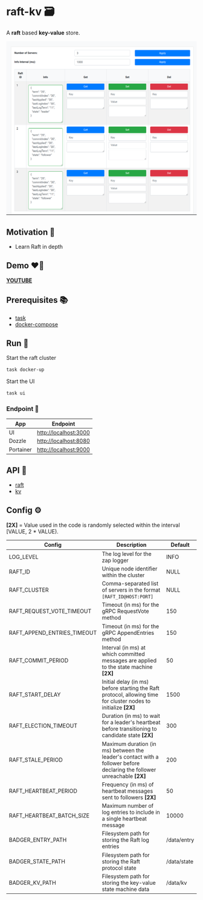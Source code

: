 # raft-kv 🗃️

A **raft** based **key-value** store.

![UI](./static/demo.png)

## Motivation 💫

- Learn Raft in depth

## Demo ❤️‍🔥

**[YOUTUBE](https://www.youtube.com/)**

## Prerequisites 📚

- [task](https://taskfile.dev/#/installation)
- [docker-compose](https://docs.docker.com/compose/install/)

## Run 🚀

Start the raft cluster

```bash
task docker-up
```

Start the UI

```bash
task ui
```

### Endpoint 🧭

| App       | Endpoint                |
|-----------|-------------------------|
| UI        | <http://localhost:3000> |
| Dozzle    | <http://localhost:8080> |
| Portainer | <http://localhost:9000> |

## API 📖

- [raft](./api/raft/raft.proto)
- [kv](./api/kv/kv.proto)

## Config ⚙️

**[2X]** = Value used in the code is randomly selected within the interval [VALUE, 2 * VALUE).

| Config                      | Description                                                                                                              | Default     |
|-----------------------------|--------------------------------------------------------------------------------------------------------------------------|-------------|
| LOG_LEVEL                   | The log level for the zap logger                                                                                         | INFO        |
| RAFT_ID                     | Unique node identifier within the cluster                                                                                | NULL        |
| RAFT_CLUSTER                | Comma-separated list of servers in the format `[RAFT_ID@HOST:PORT]`                                                      | NULL        |
| RAFT_REQUEST_VOTE_TIMEOUT   | Timeout (in ms) for the gRPC RequestVote method                                                                          | 150         |
| RAFT_APPEND_ENTRIES_TIMEOUT | Timeout (in ms) for the gRPC AppendEntries method                                                                        | 150         |
| RAFT_COMMIT_PERIOD          | Interval (in ms) at which committed messages are applied to the state machine **[2X]**                                   | 50          |
| RAFT_START_DELAY            | Initial delay (in ms) before starting the Raft protocol, allowing time for cluster nodes to initialize **[2X]**          | 1500        |
| RAFT_ELECTION_TIMEOUT       | Duration (in ms) to wait for a leader's heartbeat before transitioning to candidate state **[2X]**                       | 300         |
| RAFT_STALE_PERIOD           | Maximum duration (in ms) between the leader's contact with a follower before declaring the follower unreachable **[2X]** | 200         |
| RAFT_HEARTBEAT_PERIOD       | Frequency (in ms) of heartbeat messages sent to followers **[2X]**                                                       | 50          |
| RAFT_HEARTBEAT_BATCH_SIZE   | Maximum number of log entries to include in a single heartbeat message                                                   | 10000       |
| BADGER_ENTRY_PATH           | Filesystem path for storing the Raft log entries                                                                         | /data/entry |
| BADGER_STATE_PATH           | Filesystem path for storing the Raft protocol state                                                                      | /data/state |
| BADGER_KV_PATH              | Filesystem path for storing the key-value state machine data                                                             | /data/kv    |  
